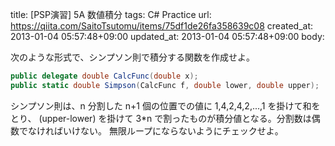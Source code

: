 title: [PSP演習] 5A 数値積分
tags: C# Practice
url: https://qiita.com/SaitoTsutomu/items/75df1de26fa358639c08
created_at: 2013-01-04 05:57:48+09:00
updated_at: 2013-01-04 05:57:48+09:00
body:

次のような形式で、シンプソン則で積分する関数を作成せよ。

```c#
public delegate double CalcFunc(double x);
public static double Simpson(CalcFunc f, double lower, double upper);
```				
シンプソン則は、n 分割した n+1 個の位置での値に 1,4,2,4,2,...,1 を掛けて和をとり、 (upper-lower) を掛けて 3*n で割ったものが積分値となる。分割数は偶数でなければいけない。 無限ループにならないようにチェックせよ。
